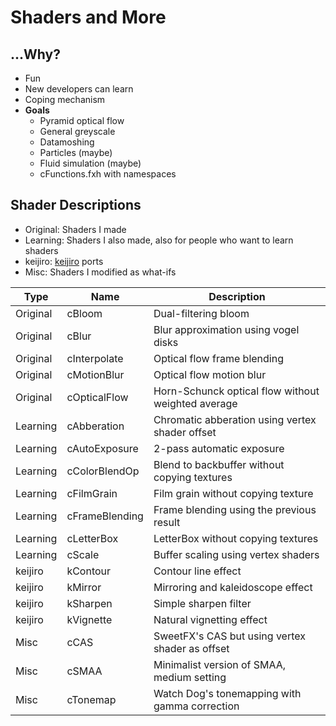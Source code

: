 
# Shaders and More

## ...Why?
- Fun
- New developers can learn
- Coping mechanism
- **Goals**
  - Pyramid optical flow
  - General greyscale
  - Datamoshing
  - Particles (maybe)
  - Fluid simulation (maybe)
  - cFunctions.fxh with namespaces

## Shader Descriptions
- Original: Shaders I made
- Learning: Shaders I also made, also for people who want to learn shaders
- keijiro: [keijiro](https://github.com/keijiro) ports
- Misc: Shaders I modified as what-ifs

Type|Name|Description
----|----|-----------
Original|cBloom      |Dual-filtering bloom
Original|cBlur       |Blur approximation using vogel disks
Original|cInterpolate|Optical flow frame blending
Original|cMotionBlur |Optical flow motion blur
Original|cOpticalFlow|Horn-Schunck optical flow without weighted average
Learning|cAbberation   |Chromatic abberation using vertex shader offset
Learning|cAutoExposure |2-pass automatic exposure
Learning|cColorBlendOp |Blend to backbuffer without copying textures
Learning|cFilmGrain    |Film grain without copying texture
Learning|cFrameBlending|Frame blending using the previous result
Learning|cLetterBox    |LetterBox without copying textures
Learning|cScale        |Buffer scaling using vertex shaders
keijiro|kContour |Contour line effect
keijiro|kMirror  |Mirroring and kaleidoscope effect
keijiro|kSharpen |Simple sharpen filter
keijiro|kVignette|Natural vignetting effect
Misc|cCAS    |SweetFX's CAS but using vertex shader as offset
Misc|cSMAA   |Minimalist version of SMAA, medium setting
Misc|cTonemap|Watch Dog's tonemapping with gamma correction
